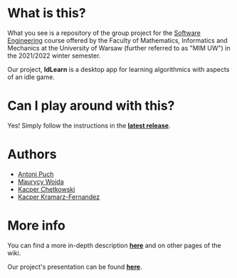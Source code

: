 # What is this?

What you see is a repository of the group project for the [Software Engineering](https://usosweb.mimuw.edu.pl/kontroler.php?_action=katalog2/przedmioty/pokazPrzedmiot&prz_kod=1000-214bIOP) course offered by the Faculty of Mathematics, Informatics and Mechanics at the University of Warsaw (further referred to as "MIM UW") in the 2021/2022 winter semester.

Our project, **IdLearn** is a desktop app for learning algorithmics with aspects of an idle game.

# Can I play around with this?

Yes! Simply follow the instructions in the [**latest release**](https://github.com/Maurycyt/IdLearn/releases/tag/v0.4).

# Authors
- [Antoni Puch](https://gitlab.com/users/Quwertyn)
- [Maurycy Wojda](https://github.com/Maurycyt)
- [Kacper Chętkowski](https://github.com/capi1500)
- [Kacper Kramarz-Fernandez](https://github.com/kfernandez31)

# More info

You can find a more in-depth description [**here**](https://github.com/Maurycyt/IdLearn/wiki) and on other pages of the wiki.

Our project's presentation can be found [**here**](https://github.com/Maurycyt/IdLearn/blob/main/IdLearn.pptx).
